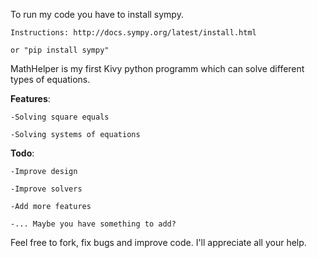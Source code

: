 To run my code you have to install sympy. 

	Instructions: http://docs.sympy.org/latest/install.html
	
	or "pip install sympy"

MathHelper is my first Kivy python programm which can solve different types of equations.

<b>Features</b>:

	-Solving square equals
	
	-Solving systems of equations
	
<b>Todo</b>:

	-Improve design
	
	-Improve solvers
	
	-Add more features
	
	-... Maybe you have something to add?
	
Feel free to fork, fix bugs and improve code. I'll appreciate all your help.
